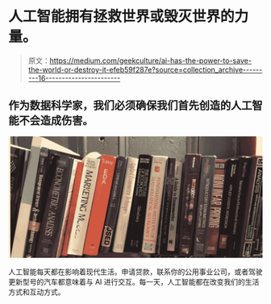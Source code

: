 # 人工智能拥有拯救世界或毁灭世界的力量。

> 原文：<https://medium.com/geekculture/ai-has-the-power-to-save-the-world-or-destroy-it-efeb59f287e?source=collection_archive---------16----------------------->

## 作为数据科学家，我们必须确保我们首先创造的人工智能不会造成伤害。

![](img/96734ef85e53442a78bd2f29a3c9d677.png)

人工智能每天都在影响着现代生活。申请贷款，联系你的公用事业公司，或者驾驶更新型号的汽车都意味着与 AI 进行交互。每一天，人工智能都在改变我们的生活方式和互动方式。